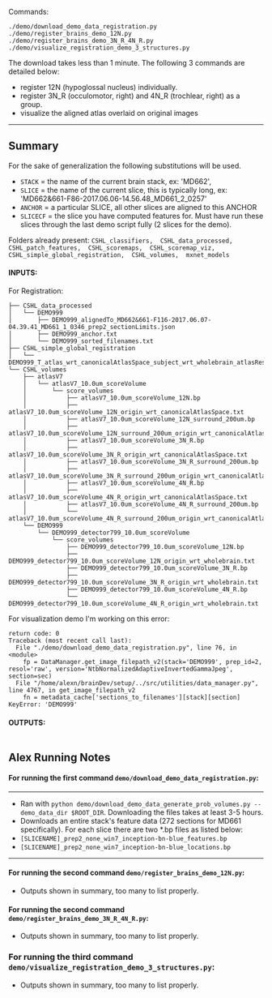 
Commands:
```
./demo/download_demo_data_registration.py
./demo/register_brains_demo_12N.py
./demo/register_brains_demo_3N_R_4N_R.py
./demo/visualize_registration_demo_3_structures.py
```
The download takes less than 1 minute. The following 3 commands are detailed below:
- register 12N (hypoglossal nucleus) individually.
- register 3N_R (occulomotor, right) and 4N_R (trochlear, right) as a group.
- visualize the aligned atlas overlaid on original images

---

## Summary
For the sake of generalization the following substitutions will be used.
- `STACK` = the name of the current brain stack, ex: 'MD662', 
- `SLICE` = the name of the current slice, this is typically long, ex: 'MD662&661-F86-2017.06.06-14.56.48_MD661_2_0257'
- `ANCHOR` = a particular SLICE, all other slices are aligned to this ANCHOR
- `SLICECF` = the slice you have computed features for. Must have run these slices through the last demo script fully (2 slices for the demo).

Folders already present:
`CSHL_classifiers,  CSHL_data_processed,  CSHL_patch_features,  CSHL_scoremaps,  CSHL_scoremap_viz,  CSHL_simple_global_registration,  CSHL_volumes,  mxnet_models`


#### INPUTS:
For Registration:
```
├── CSHL_data_processed
│   └── DEMO999
│       ├── DEMO999_alignedTo_MD662&661-F116-2017.06.07-04.39.41_MD661_1_0346_prep2_sectionLimits.json
│       ├── DEMO999_anchor.txt
│       └── DEMO999_sorted_filenames.txt
├── CSHL_simple_global_registration
│   └── DEMO999_T_atlas_wrt_canonicalAtlasSpace_subject_wrt_wholebrain_atlasResol.bp
└── CSHL_volumes
    ├── atlasV7
    │   └── atlasV7_10.0um_scoreVolume
    │       └── score_volumes
    │           ├── atlasV7_10.0um_scoreVolume_12N.bp
    │           ├── atlasV7_10.0um_scoreVolume_12N_origin_wrt_canonicalAtlasSpace.txt
    │           ├── atlasV7_10.0um_scoreVolume_12N_surround_200um.bp
    │           ├── atlasV7_10.0um_scoreVolume_12N_surround_200um_origin_wrt_canonicalAtlasSpace.txt
    │           ├── atlasV7_10.0um_scoreVolume_3N_R.bp
    │           ├── atlasV7_10.0um_scoreVolume_3N_R_origin_wrt_canonicalAtlasSpace.txt
    │           ├── atlasV7_10.0um_scoreVolume_3N_R_surround_200um.bp
    │           ├── atlasV7_10.0um_scoreVolume_3N_R_surround_200um_origin_wrt_canonicalAtlasSpace.txt
    │           ├── atlasV7_10.0um_scoreVolume_4N_R.bp
    │           ├── atlasV7_10.0um_scoreVolume_4N_R_origin_wrt_canonicalAtlasSpace.txt
    │           ├── atlasV7_10.0um_scoreVolume_4N_R_surround_200um.bp
    │           └── atlasV7_10.0um_scoreVolume_4N_R_surround_200um_origin_wrt_canonicalAtlasSpace.txt
    └── DEMO999
        └── DEMO999_detector799_10.0um_scoreVolume
            └── score_volumes
                ├── DEMO999_detector799_10.0um_scoreVolume_12N.bp
                ├── DEMO999_detector799_10.0um_scoreVolume_12N_origin_wrt_wholebrain.txt
                ├── DEMO999_detector799_10.0um_scoreVolume_3N_R.bp
                ├── DEMO999_detector799_10.0um_scoreVolume_3N_R_origin_wrt_wholebrain.txt
                ├── DEMO999_detector799_10.0um_scoreVolume_4N_R.bp
                └── DEMO999_detector799_10.0um_scoreVolume_4N_R_origin_wrt_wholebrain.txt
```

For visualization demo I'm working on this error:
```
return code: 0
Traceback (most recent call last):
  File "./demo/download_demo_data_registration.py", line 76, in <module>
    fp = DataManager.get_image_filepath_v2(stack='DEMO999', prep_id=2, resol='raw', version='NtbNormalizedAdaptiveInvertedGammaJpeg', section=sec)
  File "/home/alexn/brainDev/setup/../src/utilities/data_manager.py", line 4767, in get_image_filepath_v2
    fn = metadata_cache['sections_to_filenames'][stack][section]
KeyError: 'DEMO999'
```

#### OUTPUTS:

```

```


## Alex Running Notes

#### For running the first command `demo/download_demo_data_registration.py`:
***
- Ran with `python demo/download_demo_data_generate_prob_volumes.py --demo_data_dir $ROOT_DIR`. Downloading the files takes at least 3-5 hours.
- Downloads an entire stack's feature data (272 sections for MD661 specifically). For each slice there are two *.bp files as listed below:
 - `[SLICENAME]_prep2_none_win7_inception-bn-blue_features.bp`
 - `[SLICENAME]_prep2_none_win7_inception-bn-blue_locations.bp`
***

#### For running the second command `demo/register_brains_demo_12N.py`:
- Outputs shown in summary, too many to list properly.

#### For running the second command `demo/register_brains_demo_3N_R_4N_R.py`:
- Outputs shown in summary, too many to list properly.

### For running the third command `demo/visualize_registration_demo_3_structures.py`:
- Outputs shown in summary, too many to list properly.
